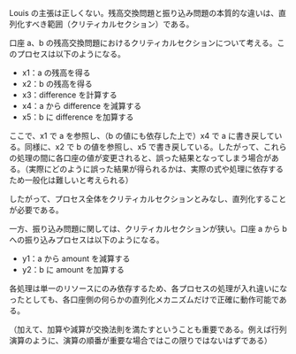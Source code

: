 Louis の主張は正しくない。残高交換問題と振り込み問題の本質的な違いは、直列化すべき範囲（クリティカルセクション）である。

口座 a、b の残高交換問題におけるクリティカルセクションについて考える。このプロセスは以下のようになる。

- x1：a の残高を得る
- x2：b の残高を得る
- x3：difference を計算する
- x4：a から difference を減算する
- x5：b に difference を加算する

ここで、x1 で a を参照し、（b の値にも依存した上で）x4 で a に書き戻している。同様に、x2 で b の値を参照し、x5 で書き戻している。したがって、これらの処理の間に各口座の値が変更されると、誤った結果となってしまう場合がある。（実際にどのように誤った結果が得られるかは、実際の式や処理に依存するため一般化は難しいと考えられる）

したがって、プロセス全体をクリティカルセクションとみなし、直列化することが必要である。

一方、振り込み問題に関しては、クリティカルセクションが狭い。口座 a から b への振り込みプロセスは以下のようになる。

- y1：a から amount を減算する
- y2：b に amount を加算する

各処理は単一のリソースにのみ依存するため、各プロセスの処理が入れ違いになったとしても、各口座側の何らかの直列化メカニズムだけで正確に動作可能である。

（加えて、加算や減算が交換法則を満たすということも重要である。例えば行列演算のように、演算の順番が重要な場合ではこの限りではないはずである）
